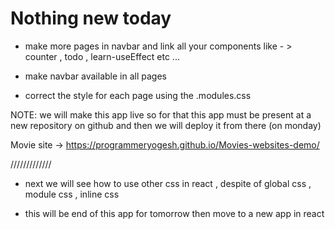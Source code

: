 # Nothing new today

- make more pages in navbar and link all your components
  like - > counter , todo , learn-useEffect etc ...

- make navbar available in all pages

- correct the style for each page using the .modules.css

NOTE: we will make this app live so for that this app must be present at a new repository on github and then we will deploy it from there (on monday)

Movie site -> https://programmeryogesh.github.io/Movies-websites-demo/

/////////////

- next we will see how to use other css in react , despite of global css , module css , inline css

- this will be end of this app for tomorrow then move to a new app in react
